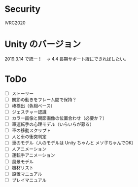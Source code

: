 # Security
IVRC2020

# Unity のバージョン
2019.3.14 で統一！　→ 4.4 長期サポート版にできればしたい。

# ToDo

- [ ] ストーリー
- [ ] 関節の動きをフレーム間で保持？
- [ ] 棒検出（色相ベース）
- [ ] ジェスチャー認識
- [ ] カラー画像と関節画像の位置合わせ（必要か？）
- [ ] 車運転手の心理モデル（いらいらが募る）
- [ ] 車の移動スクリプト
- [ ] 人と車の衝突判定
- [ ] 車のモデル（人のモデルは Unity ちゃんと メソ子ちゃんでOK）
- [ ] 人アニメーション
- [ ] 運転手アニメーション
- [ ] 風景モデル
- [ ] 機材リスト
- [ ] 設置マニュアル
- [ ] プレイマニュアル
